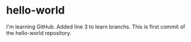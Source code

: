 # hello-world
I'm learning GitHub.
Added line 3 to learn branchs.
This is first commit of the hello-world repository.
